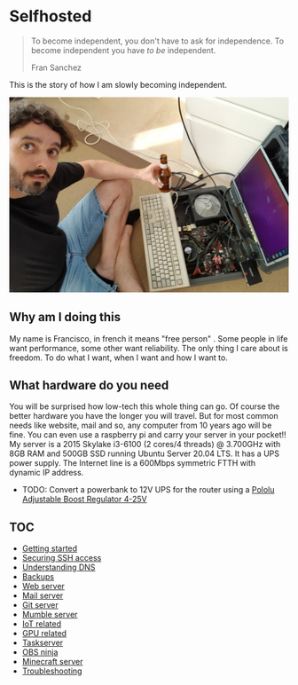 # Selfhosted

> To become independent, you don't have to  ask for independence. To become independent you have *to be* independent.
>
> Fran Sanchez

This is the story of how I am slowly becoming independent.

![](img/suitcase.jpg)

## Why am I doing this

My name is Francisco, in french it means "free person" . Some people in life want performance, some other want reliability. The only thing I care about is freedom. To do what I want, when I want and how I want to.

## What hardware do you need

You will be surprised how low-tech this whole thing can go. Of course the better hardware you have the longer you will travel. But for most common needs like website, mail and so, any computer from 10 years ago will be fine. You can even use a raspberry pi and carry your server in your pocket!! My server is a 2015 Skylake i3-6100 (2 cores/4 threads) @ 3.700GHz with 8GB RAM and 500GB SSD running Ubuntu Server 20.04 LTS. It has a UPS power supply. The Internet line is a 600Mbps symmetric FTTH with dynamic IP address.

- TODO: Convert a powerbank to 12V UPS for the router using a [Pololu Adjustable Boost Regulator 4-25V](https://www.pololu.com/product/799/specs)

## TOC

- [Getting started](getstarted.md)
- [Securing SSH access](security.md)
- [Understanding DNS](dns.md)
- [Backups](backups.md)
- [Web server](web.md)
- [Mail server](mail.md)
- [Git server](git.md)
- [Mumble server](mumble.md)
- [IoT related](iot.md)
- [GPU related](gpu.md)
- [Taskserver](taskserver.md)
- [OBS ninja](obsninja.md)
- [Minecraft server](minecraft.md)
- [Troubleshooting](troubleshooting.md)

